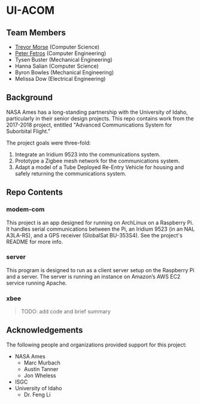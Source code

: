 # UI-ACOM

## Team Members
- [Trevor Morse](http://www.github.com/trevmo) (Computer Science)
- [Peter Fetros](http://www.github.com/fetr0509) (Computer Engineering)
- Tysen Buster (Mechanical Engineering)
- Hanna Salian (Computer Science)
- Byron Bowles (Mechanical Engineering)
- Melissa Dow (Electrical Engineering)

## Background
NASA Ames has a long-standing partnership with the University of Idaho, particularly in their senior design projects. This repo contains work from the 2017-2018 project, entitled "Advanced Communications System for Suborbital Flight."

The project goals were three-fold:
1. Integrate an Iridium 9523 into the communications system.
2. Prototype a Zigbee mesh network for the communications system.
3. Adapt a model of a Tube Deployed Re-Entry Vehicle for housing and safely returning the communications system.

## Repo Contents
### modem-com
This project is an app designed for running on ArchLinux on a Raspberry Pi. It handles serial communications between the Pi, an Iridium 9523 (in an NAL A3LA-RS), and a GPS receiver (GlobalSat BU-353S4). See the project's README for more info.
### server
This program is designed to run as a client server setup on the Raspberry Pi and a server. The server is running an instance on Amazon’s AWS EC2 service running Apache.
### xbee
> TODO: add code and brief summary

## Acknowledgements
The following people and organizations provided support for this project:
- NASA Ames
    - Marc Murbach
    - Austin Tanner
    - Jon Wheless
- ISGC
- University of Idaho
    - Dr. Feng Li
